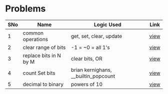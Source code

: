 # Problems

SNo | Name | Logic Used | Link |
----|------|------------|------|
1 | common operations | get, set, clear, update | [view](common_bit_operations.cpp)
2 | clear range of bits | -1 = ~0 = all 1's | [view](clear_range_of_bits.cpp)
3 | replace bits in N by M | clear bits, OR | [view](replace_bits.cpp)
4 | count Set bits | brian kernighans, __builtin_popcount | [view](count_set_bits.cpp)
5 | decimal to binary | powers of 10 | [view](decimal_to_binary.cpp)